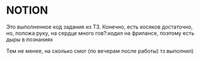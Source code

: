# NOTION

Это выполненное код задания из ТЗ. 
Конечно, есть косяков достаточно, но, положа руку, на сердце много гов?:кодил на фрилансе, поэтому есть дыры в познаниях 

Тем не менее, на сколько смог (по вечерам после работы) тз выполнил) 

